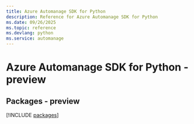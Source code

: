 ```yaml
---
title: Azure Automanage SDK for Python
description: Reference for Azure Automanage SDK for Python
ms.date: 09/26/2025
ms.topic: reference
ms.devlang: python
ms.service: automanage
---
```

# Azure Automanage SDK for Python - preview
## Packages - preview
[!INCLUDE [packages](automanage-index.md)]
